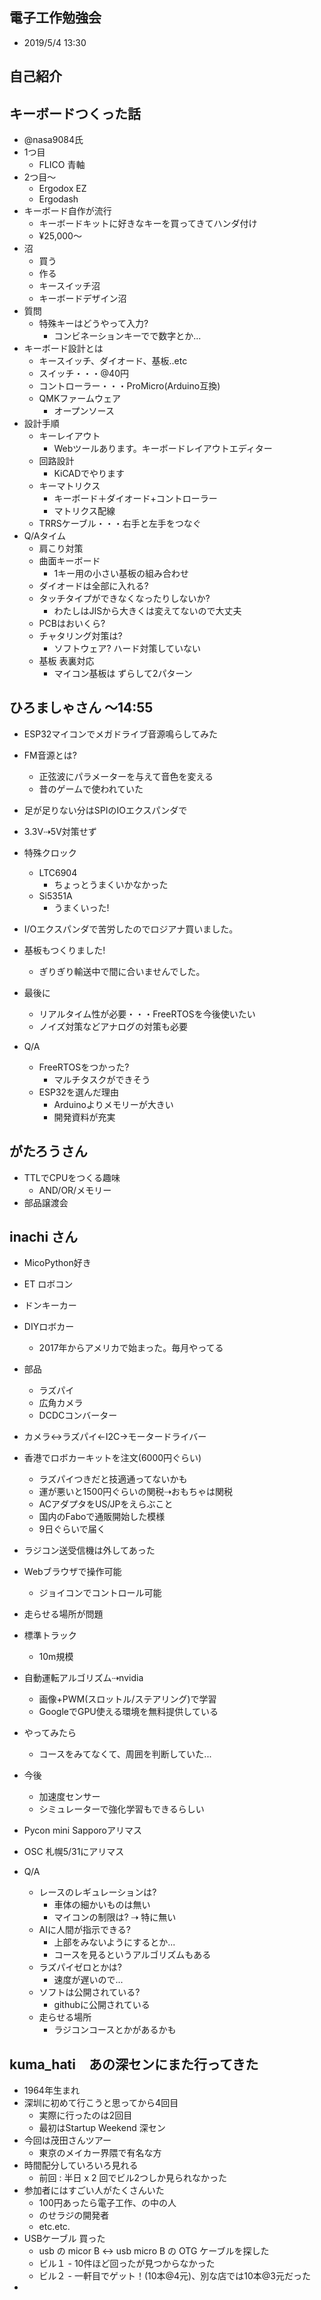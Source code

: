 ## 電子工作勉強会
- 2019/5/4 13:30

## 自己紹介


## キーボードつくった話
- @nasa9084氏
- 1つ目
  - FLICO 青軸
- 2つ目〜
  - Ergodox EZ
  - Ergodash
- キーボード自作が流行
  - キーボードキットに好きなキーを買ってきてハンダ付け
  - ¥25,000〜 
- 沼
  - 買う
  - 作る
  - キースイッチ沼
  - キーボードデザイン沼
- 質問
  - 特殊キーはどうやって入力?
    - コンビネーションキーでで数字とか...
- キーボード設計とは
  - キースイッチ、ダイオード、基板..etc
  - スイッチ・・・@40円
  - コントローラー・・・ProMicro(Arduino互換)
  - QMKファームウェア
    - オープンソース
- 設計手順
  - キーレイアウト
    - Webツールあります。キーボードレイアウトエディター
  - 回路設計
    - KiCADでやります
  - キーマトリクス
    - キーボード＋ダイオード+コントローラー
    - マトリクス配線
  - TRRSケーブル・・・右手と左手をつなぐ
- Q/Aタイム
  - 肩こり対策
  - 曲面キーボード
    - 1キー用の小さい基板の組み合わせ
  - ダイオードは全部に入れる?
  - タッチタイプができなくなったりしないか?
    - わたしはJISから大きくは変えてないので大丈夫
  - PCBはおいくら?
  - チャタリング対策は?
    - ソフトウェア? ハード対策していない
  - 基板 表裏対応
    - マイコン基板は ずらして2パターン	

## ひろましゃさん 〜14:55
- ESP32マイコンでメガドライブ音源鳴らしてみた
- FM音源とは?
  - 正弦波にパラメーターを与えて音色を変える
  - 昔のゲームで使われていた
- 足が足りない分はSPIのIOエクスパンダで
- 3.3V⇢5V対策せず
- 特殊クロック
  - LTC6904	
    - ちょっとうまくいかなかった
  - Si5351A
    - うまくいった!
- I/Oエクスパンダで苦労したのでロジアナ買いました。
- 基板もつくりました!
  - ぎりぎり輸送中で間に合いませんでした。
- 最後に
  - リアルタイム性が必要・・・FreeRTOSを今後使いたい
  - ノイズ対策などアナログの対策も必要

- Q/A
  - FreeRTOSをつかった?
    - マルチタスクができそう
  - ESP32を選んだ理由
    - Arduinoよりメモリーが大きい
    - 開発資料が充実

## がたろうさん
- TTLでCPUをつくる趣味
  - AND/OR/メモリー
- 部品譲渡会

## inachi さん
- MicoPython好き
- ET ロボコン
- ドンキーカー
- DIYロボカー
  - 2017年からアメリカで始まった。毎月やってる
- 部品
  - ラズパイ
  - 広角カメラ
  - DCDCコンバーター
- カメラ<->ラズパイ<-I2C->モータードライバー
- 香港でロボカーキットを注文(6000円ぐらい)
  - ラズパイつきだと技適通ってないかも
  - 運が悪いと1500円ぐらいの関税⇢おもちゃは関税
  - ACアダプタをUS/JPをえらぶこと
  - 国内のFaboで通販開始した模様
  - 9日ぐらいで届く	
- ラジコン送受信機は外してあった
- Webブラウザで操作可能
  - ジョイコンでコントロール可能
- 走らせる場所が問題
- 標準トラック
  - 10m規模
- 自動運転アルゴリズム⇢nvidia
  - 画像+PWM(スロットル/ステアリング)で学習
  - GoogleでGPU使える環境を無料提供している
- やってみたら
  - コースをみてなくて、周囲を判断していた...
- 今後
  - 加速度センサー
  - シミュレーターで強化学習もできるらしい

- Pycon mini Sapporoアリマス
- OSC 札幌5/31にアリマス

- Q/A
  - レースのレギュレーションは?
    - 車体の細かいものは無い
    - マイコンの制限は? ⇢ 特に無い
  - AIに人間が指示できる?
    - 上部をみないようにするとか...
    - コースを見るというアルゴリズムもある
  - ラズパイゼロとかは?
    - 速度が遅いので...
  - ソフトは公開されている?
    - githubに公開されている
  - 走らせる場所
    - ラジコンコースとかがあるかも


## kuma_hati　あの深センにまた行ってきた
- 1964年生まれ
- 深圳に初めて行こうと思ってから4回目
  - 実際に行ったのは2回目
  - 最初はStartup Weekend 深セン
- 今回は茂田さんツアー
  - 東京のメイカー界隈で有名な方
- 時間配分していろいろ見れる
  - 前回 : 半日 x 2 回でビル2つしか見られなかった
- 参加者にはすごい人がたくさんいた
  - 100円あったら電子工作、の中の人
  - のせラジの開発者
  - etc.etc.
- USBケーブル 買った
  - usb の micor B <-> usb micro B の OTG ケーブルを探した
  - ビル１ - 10件ほど回ったが見つからなかった
  - ビル２ - 一軒目でゲット！(10本@4元)、別な店では10本@3元だった
-
